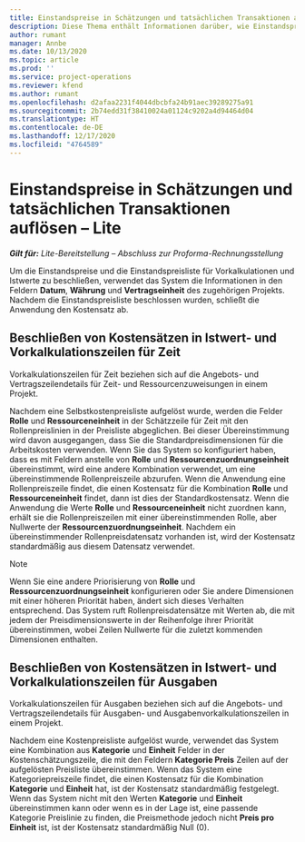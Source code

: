 ```yaml
---
title: Einstandspreise in Schätzungen und tatsächlichen Transaktionen auflösen – Lite
description: Diese Thema enthält Informationen darüber, wie Einstandspreise in Vorkalkulationen und Istwerten aufgelöst werden.
author: rumant
manager: Annbe
ms.date: 10/13/2020
ms.topic: article
ms.prod: ''
ms.service: project-operations
ms.reviewer: kfend
ms.author: rumant
ms.openlocfilehash: d2afaa2231f4044dbcbfa24b91aec39289275a91
ms.sourcegitcommit: 2b74edd31f38410024a01124c9202a4d94464d04
ms.translationtype: HT
ms.contentlocale: de-DE
ms.lasthandoff: 12/17/2020
ms.locfileid: "4764589"
---
```

# <a name="resolve-cost-prices-on-estimates-and-actuals---lite"></a>Einstandspreise in Schätzungen und tatsächlichen Transaktionen auflösen – Lite

_**Gilt für:** Lite-Bereitstellung – Abschluss zur Proforma-Rechnungsstellung_

Um die Einstandspreise und die Einstandspreisliste für Vorkalkulationen und Istwerte zu beschließen, verwendet das System die Informationen in den Feldern **Datum**, **Währung** und **Vertragseinheit** des zugehörigen Projekts. Nachdem die Einstandspreisliste beschlossen wurden, schließt die Anwendung den Kostensatz ab.

## <a name="resolving-cost-rates-on-actual-and-estimate-lines-for-time"></a>Beschließen von Kostensätzen in Istwert- und Vorkalkulationszeilen für Zeit

Vorkalkulationszeilen für Zeit beziehen sich auf die Angebots- und Vertragszeilendetails für Zeit- und Ressourcenzuweisungen in einem Projekt.

Nachdem eine Selbstkostenpreisliste aufgelöst wurde, werden die Felder **Rolle** und **Ressourceneinheit** in der Schätzzeile für Zeit mit den Rollenpreislinien in der Preisliste abgeglichen. Bei dieser Übereinstimmung wird davon ausgegangen, dass Sie die Standardpreisdimensionen für die Arbeitskosten verwenden. Wenn Sie das System so konfiguriert haben, dass es mit Feldern anstelle von **Rolle** und **Ressourcenzuordnungseinheit** übereinstimmt, wird eine andere Kombination verwendet, um eine übereinstimmende Rollenpreiszeile abzurufen. Wenn die Anwendung eine Rollenpreiszeile findet, die einen Kostensatz für die Kombination **Rolle** und **Ressourceneinheit** findet, dann ist dies der Standardkostensatz. Wenn die Anwendung die Werte **Rolle** und **Ressourceneinheit** nicht zuordnen kann, erhält sie die Rollenpreiszeilen mit einer übereinstimmenden Rolle, aber Nullwerte der **Ressourcenzuordnungseinheit**. Nachdem ein übereinstimmender Rollenpreisdatensatz vorhanden ist, wird der Kostensatz standardmäßig aus diesem Datensatz verwendet. 

> [!NOTE]
> Wenn Sie eine andere Priorisierung von **Rolle** und **Ressourcenzuordnungseinheit** konfigurieren oder Sie andere Dimensionen mit einer höheren Priorität haben, ändert sich dieses Verhalten entsprechend. Das System ruft Rollenpreisdatensätze mit Werten ab, die mit jedem der Preisdimensionswerte in der Reihenfolge ihrer Priorität übereinstimmen, wobei Zeilen Nullwerte für die zuletzt kommenden Dimensionen enthalten.

## <a name="resolving-cost-rates-on-actual-and-estimate-lines-for-expense"></a>Beschließen von Kostensätzen in Istwert- und Vorkalkulationszeilen für Ausgaben

Vorkalkulationszeilen für Ausgaben beziehen sich auf die Angebots- und Vertragszeilendetails für Ausgaben- und Ausgabenvorkalkulationszeilen in einem Projekt.

Nachdem eine Kostenpreisliste aufgelöst wurde, verwendet das System eine Kombination aus **Kategorie** und **Einheit** Felder in der Kostenschätzungszeile, die mit den Feldern **Kategorie Preis** Zeilen auf der aufgelösten Preisliste übereinstimmen. Wenn das System eine Kategoriepreiszeile findet, die einen Kostensatz für die Kombination **Kategorie** und **Einheit** hat, ist der Kostensatz standardmäßig festgelegt. Wenn das System nicht mit den Werten **Kategorie** und **Einheit** übereinstimmen kann oder wenn es in der Lage ist, eine passende Kategorie Preislinie zu finden, die Preismethode jedoch nicht **Preis pro Einheit** ist, ist der Kostensatz standardmäßig Null (0).
